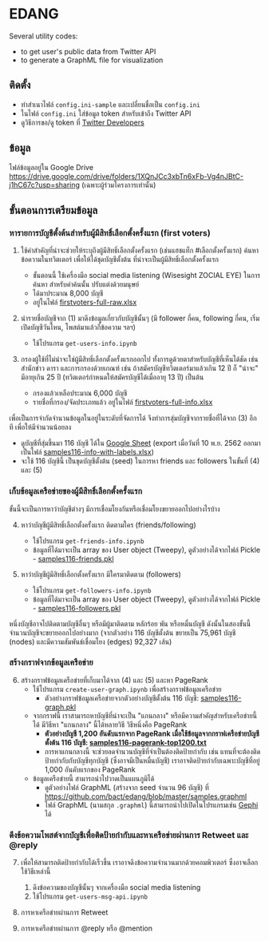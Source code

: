 # EDANG

Several utility codes:
- to get user's public data from Twitter API
- to generate a GraphML file for visualization

## ติดตั้ง

- ทำสำเนาไฟล์ `config.ini-sample` และเปลี่ยนชื่อเป็น `config.ini`
- ในไฟล์ `config.ini` ใส่ข้อมูล token สำหรับเข้าถึง Twitter API
- ดูวิธีการขอ/ดู token ที่ [Twitter Developers](https://developer.twitter.com/en/docs/basics/authentication/guides/access-tokens)
  
## ข้อมูล

ไฟล์ข้อมูลอยู่ใน Google Drive https://drive.google.com/drive/folders/1XQnJCc3xbTn6xFb-Vg4nJBtC-j1hC67c?usp=sharing (เฉพาะผู้ร่วมโครงการเท่านั้น)

## ขั้นตอนการเตรียมข้อมูล

### หารายการบัญชีตั้งต้นสำหรับผู้มีสิทธิ์เลือกตั้งครั้งแรก (first voters)

1. ใช้คำสำคัญที่น่าจะช่วยให้ระบุถึงผู้มีสิทธิ์เลือกตั้งครั้งแรก (เช่นแฮชแท็ก #เลือกตั้งครั้งแรก) ค้นหาข้อความในทวิตเตอร์ เพื่อให้ได้ชุดบัญชีตั้งต้น ที่น่าจะเป็นผู้มีสิทธิ์เลือกตั้งครั้งแรก
   - ขั้นตอนนี้ ใช้เครื่องมือ social media listening (Wisesight ZOCIAL EYE) ในการค้นหา สำหรับคำค้นนั้น ปรับแต่งด้วยมนุษย์
   - ได้มาประมาณ 8,000 บัญชี
   - อยู่ในไฟล์ [firstvoters-full-raw.xlsx](https://drive.google.com/file/d/1DO5hdhSNjP-zNpXg4HSkCT64sSHY6pcH/view?usp=sharing)

2. นำรายชื่อบัญชีจาก (1) มาดึงข้อมูลเกี่ยวกับบัญชีนั้นๆ (มี follower กี่คน, following กี่คน, เริ่มเปิดบัญชีวันไหน, โพสต์มาแล้วกี่ข้อความ ฯลฯ)
   - ใช้โปรแกรม `get-users-info.ipynb`

3. กรองผู้ใช้ที่ไม่น่าจะใช่ผู้มีสิทธิ์เลือกตั้งครั้งแรกออกไป ทั้งการดูด้วยตาสำหรับบัญชีที่เห็นได้ชัด เช่น สำนักข่าว ดารา และการกรองด้วยเกณฑ์ เช่น ถ้าสมัครบัญชีทวิตเตอร์มาแล้วเกิน 12 ปี ก็ "น่าจะ" มีอายุเกิน 25 ปี (ทวิตเตอร์กำหนดให้สมัครบัญชีได้เมื่ออายุ 13 ปี) เป็นต้น   
   - กรองแล้วเหลือประมาณ 6,000 บัญชี
   - รายชื่อที่กรอง/จัดประเภทแล้ว อยู่ในไฟล์ [firstvoters-full-info.xlsx](https://drive.google.com/file/d/1qwJaB5nIdggT2I6SdQxy5sudbn5yj85F/view?usp=sharing)

เพื่อเป็นการจำกัดจำนวนข้อมูลในอยู่ในระดับที่จัดการได้ จึงทำการสุ่มบัญชีจากรายชื่อที่ได้จาก (3) อีกที เพื่อให้มีจำนวนน้อยลง
- ดูบัญชีที่สุ่มขึ้นมา 116 บัญชี ได้ใน [Google Sheet](https://docs.google.com/spreadsheets/d/1bTCMhcB5Iju4RQUCz4mnhxsxhN3nOLsN6PZ133qIDuA/edit?usp=sharing) (export เมื่อวันที่ 10 พ.ย. 2562 ออกมาเป็นไฟล์ [samples116-info-with-labels.xlsx](https://drive.google.com/file/d/1BEznhsNE26vNlL4s1f04xG6exujzHtW5/view?usp=sharing))
- จะใช้ 116 บัญชีนี้ เป็นขุดบัญชีตั้งต้น (seed) ในการหา friends และ followers ในขั้นที่ (4) และ (5)

### เก็บข้อมูลเครือข่ายของผู้มีสิทธิ์เลือกตั้งครั้งแรก

ขั้นนี้จะเป็นการหาว่าบัญชีต่างๆ มีการเชื่อมโยงกันหรือเชื่อมโยงขยายออกไปอย่างไรบ้าง

4. หาว่าบัญชีผู้มีสิทธิ์เลือกตั้งครั้งแรก ติดตามใคร (friends/following)
   - ใช้โปรแกรม	`get-friends-info.ipynb`
   - ข้อมูลที่ได้มาจะเป็น array ของ User object (Tweepy), ดูตัวอย่างได้จากไฟล์ Pickle - [samples116-friends.pkl](https://drive.google.com/file/d/1ZN3tBx5jyHoTM4Bmb6IO2RlpvHBgsPk7/view?usp=sharing)

5. หาว่าบัญชีผู้มีสิทธิ์เลือกตั้งครั้งแรก มีใครมาติดตาม (followers)
   - ใช้โปรแกรม `get-followers-info.ipynb`
   - ข้อมูลที่ได้มาจะเป็น array ของ User object (Tweepy), ดูตัวอย่างได้จากไฟล์ Pickle - [samples116-followers.pkl](https://drive.google.com/file/d/1oth3lTlInj--eUtPlhS0hI3DNjwu4s0o/view?usp=sharing)

หนึ่งบัญชีอาจไปติดตามบัญชีอื่นๆ หรือมีผู้มาติดตาม หลักร้อย พัน หรือหมื่นบัญชี ดังนั้นในสองขั้นนี้ จำนวนบัญชีจะขยายออกไปอย่างมาก
(จากตัวอย่าง 116 บัญชีตั้งต้น ขยายเป็น 75,961 บัญชี (nodes) และมีความสัมพันธ์เชื่อมโยง (edges) 92,327 เส้น)

### สร้างกราฟจากข้อมูลเครือข่าย

6. สร้างกราฟข้อมูลเครือข่ายที่เก็บมาได้จาก (4) และ (5) และหา PageRank
   - ใช้โปรแกรม `create-user-graph.ipynb` เพื่อสร้างกราฟข้อมูลเครือข่าย
     - ตัวอย่างกราฟข้อมูลเครือข่ายจากตัวอย่างบัญชีตั้งต้น 116 บัญชี: [samples116-graph.pkl](https://drive.google.com/file/d/1_my2K01lBAcFOVzmH_Vw9r-yfRrqbeYA/view?usp=sharing)
   - จากกราฟนี้ เราสามารถหาบัญชีที่น่าจะเป็น "แกนกลาง" หรือมีความสำคัญสำหรับเครือข่ายนี้ได้ มีวิธีหา "แกนกลาง" นี้ได้หลายวิธี วิธีหนึ่งคือ PageRank
     - **ตัวอย่างบัญชี 1,200 อันดับแรกจาก PageRank เมื่อใช้ข้อมูลจากกราฟเครือข่ายบัญชีตั้งต้น 116 บัญชี: [samples116-pagerank-top1200.txt](https://drive.google.com/file/d/11DymC9z0lxPNNkhu9vvEwwbnNGA6Hocz/view?usp=sharing)**
      - การหาแกนกลางนี้ จะช่วยลดจำนวนบัญชีที่จำเป็นต้องติดป้ายกำกับ เช่น แทนที่จะต้องติดป้ายกำกับกับบัญชีทุกบัญชี (ซึ่งอาจมีเป็นหมื่นบัญชี) เราอาจติดป้ายกำกับเฉพาะบัญชีที่อยู่ 1,000 อันดับแรกของ PageRank
   - ข้อมูลเครือข่ายนี้ สามารถนำไปวาดเป็นแผนภูมิได้
     - ดูตัวอย่างไฟล์ GraphML (สร้างจาก seed จำนวน 96 บัญชี) ที่ https://github.com/bact/edang/blob/master/samples.graphml     
     - ไฟล์ GraphML (นามสกุล `.graphml`) นี้สามารถนำไปเปิดในโปรแกรมเช่น [Gephi](https://gephi.org/) ได้

### ดึงข้อความโพสต์จากบัญชีเพื่อติดป้ายกำกับและหาเครือข่ายผ่านการ Retweet และ @reply

7. เพื่อให้สามารถติดป้ายกำกับได้เร็วขึ้น เราอาจดึงข้อความจำนวนมากด้วยคอมพิวเตอร์ ซึ่งอาจเลือกใช้วิธีเหล่านี้
   1. ดึงข้อความของบัญชีนั้นๆ จากเครื่องมือ social media listening
   2. ใช้โปรแกรม `get-users-msg-api.ipynb`

8. การหาเครือข่ายผ่านการ Retweet

9. การหาเครือข่ายผ่านการ @reply หรือ @mention
